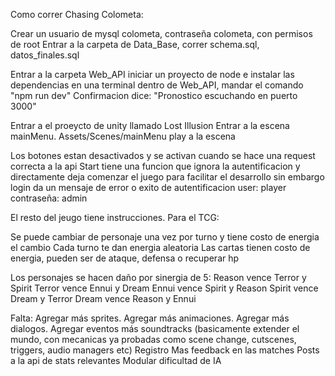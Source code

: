 Como correr Chasing Colometa:

Crear un usuario de mysql colometa, contraseña colometa, con permisos de root
Entrar a la carpeta de Data_Base, correr schema.sql, datos_finales.sql

Entrar a la carpeta Web_API
iniciar un proyecto de node e instalar las dependencias
en una terminal dentro de Web_API, mandar el comando "npm run dev"
Confirmacion dice: "Pronostico escuchando en puerto 3000"

Entrar a el proeycto de unity llamado Lost Illusion
Entrar a la escena mainMenu. Assets/Scenes/mainMenu
play a la escena

Los botones estan desactivados y se activan cuando se hace una request correcta a la api
Start tiene una funcion que ignora la autentificacion y directamente deja comenzar el juego para facilitar el desarrollo
sin embargo login da un mensaje de error o exito de autentificacion
user: player
contraseña: admin

El resto del jeugo tiene instrucciones.
Para el TCG:

Se puede cambiar de personaje una vez por turno y tiene costo de energia el cambio
Cada turno te dan energia aleatoria
Las cartas tienen costo de energia, pueden ser de ataque, defensa o recuperar hp

Los personajes se hacen daño por sinergia de 5:
Reason vence Terror y Spirit
Terror vence Ennui y Dream
Ennui vence Spirit y Reason
Spirit vence Dream y Terror
Dream vence Reason y Ennui

Falta:
Agregar más sprites.
Agregar más animaciones.
Agregar más dialogos.
Agregar eventos
más soundtracks
(basicamente extender el mundo, con mecanicas ya probadas como scene change, cutscenes, triggers, audio managers etc)
Registro
Mas feedback en las matches
Posts a la api de stats relevantes
Modular dificultad de IA

